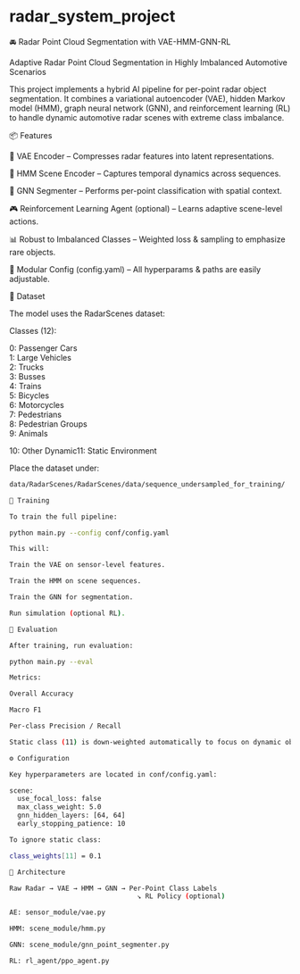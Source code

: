 # radar_system_project
🚘 Radar Point Cloud Segmentation with VAE-HMM-GNN-RL

Adaptive Radar Point Cloud Segmentation in Highly Imbalanced Automotive Scenarios

This project implements a hybrid AI pipeline for per-point radar object segmentation. It combines a variational autoencoder (VAE), hidden Markov model (HMM), graph neural network (GNN), and reinforcement learning (RL) to handle dynamic automotive radar scenes with extreme class imbalance.

📦 Features

🧐 VAE Encoder – Compresses radar features into latent representations.

🔁 HMM Scene Encoder – Captures temporal dynamics across sequences.

🔗 GNN Segmenter – Performs per-point classification with spatial context.

🎮 Reinforcement Learning Agent (optional) – Learns adaptive scene-level actions.

📊 Robust to Imbalanced Classes – Weighted loss & sampling to emphasize rare objects.

📁 Modular Config (config.yaml) – All hyperparams & paths are easily adjustable.

📂 Dataset

The model uses the RadarScenes dataset:

Classes (12):

0: Passenger Cars  
1: Large Vehicles  
2: Trucks  
3: Busses  
4: Trains  
5: Bicycles  
6: Motorcycles  
7: Pedestrians  
8: Pedestrian Groups  
9: Animals  

10: Other Dynamic11: Static Environment


Place the dataset under:
```bash
data/RadarScenes/RadarScenes/data/sequence_undersampled_for_training/

🚀 Training

To train the full pipeline:

python main.py --config conf/config.yaml

This will:

Train the VAE on sensor-level features.

Train the HMM on scene sequences.

Train the GNN for segmentation.

Run simulation (optional RL).

🧪 Evaluation

After training, run evaluation:

python main.py --eval

Metrics:

Overall Accuracy

Macro F1

Per-class Precision / Recall

Static class (11) is down-weighted automatically to focus on dynamic objects.

⚙️ Configuration

Key hyperparameters are located in conf/config.yaml:

scene:
  use_focal_loss: false
  max_class_weight: 5.0
  gnn_hidden_layers: [64, 64]
  early_stopping_patience: 10

To ignore static class:

class_weights[11] = 0.1

🧠 Architecture

Raw Radar → VAE → HMM → GNN → Per-Point Class Labels
                                ↘ RL Policy (optional)

AE: sensor_module/vae.py

HMM: scene_module/hmm.py

GNN: scene_module/gnn_point_segmenter.py

RL: rl_agent/ppo_agent.py

